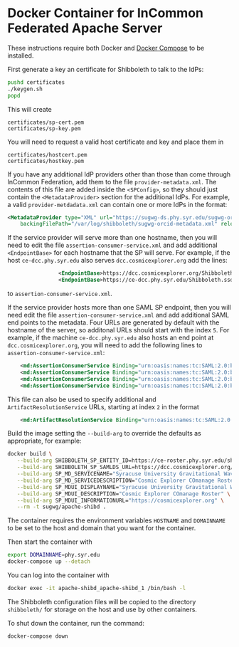 # Docker Container for InCommon Federated Apache Server

These instructions require both Docker and [Docker Compose](https://docs.docker.com/compose/install/) to be installed.

First generate a key an certificate for Shibboleth to talk to the IdPs:
```sh
pushd certificates
./keygen.sh
popd
```
This will create
```
certificates/sp-cert.pem
certificates/sp-key.pem
```

You will need to request a valid host certificate and key and place them in
```
certificates/hostcert.pem
certificates/hostkey.pem
```

If you have any additional IdP providers other than those than come through InCommon Federation, add them to the file `provider-metadata.xml`. The contents of this file are added inside the `<SPConfig>`, so they should just contain the `<MetadataProvider>` section for the additional IdPs. For example, a valid `provider-metdadata.xml` can contain one or more IdPs in the format:
```xml
<MetadataProvider type="XML" url="https://sugwg-ds.phy.syr.edu/sugwg-orcid-metadata.xml"
    backingFilePath="/var/log/shibboleth/sugwg-orcid-metadata.xml" reloadInterval="82800" legacyOrgNames="true"/>
```

If the service provider will serve more than one hostname, then you will need to edit the file `assertion-consumer-service.xml` and add additional `<EndpointBase>` for each hostname that the SP will serve. For example, if the host `ce-dcc.phy.syr.edu` also serves `dcc.cosmicexplorer.org` add the lines:
```xml
                <EndpointBase>https://dcc.cosmicexplorer.org/Shibboleth.sso</EndpointBase>
                <EndpointBase>https://ce-dcc.phy.syr.edu/Shibboleth.sso</EndpointBase>
```
to `assertion-consumer-service.xml`.

If the service provider hosts more than one SAML SP endpoint, then you will need edit the file `assertion-consumer-service.xml` and add additional SAML end points to the metadata. Four URLs are generated by default with the hostname of the server, so additonal URLs should start with the index `5`. For example, if the machine `ce-dcc.phy.syr.edu` also hosts an end point at `dcc.cosmicexplorer.org`, you will need to add the following lines to `assertion-consumer-service.xml`:
```xml
    <md:AssertionConsumerService Binding="urn:oasis:names:tc:SAML:2.0:bindings:HTTP-POST" Location="/some/other/Shibboleth.sso/SAML2/POST" index="5"/>
    <md:AssertionConsumerService Binding="urn:oasis:names:tc:SAML:2.0:bindings:HTTP-POST-SimpleSign" Location="/some/other/Shibboleth.sso/SAML2/POST-SimpleSign" index="6"/>
    <md:AssertionConsumerService Binding="urn:oasis:names:tc:SAML:2.0:bindings:HTTP-Artifact" Location="/some/other/Shibboleth.sso/SAML2/Artifact" index="7"/>
    <md:AssertionConsumerService Binding="urn:oasis:names:tc:SAML:2.0:bindings:PAOS" Location="/some/other/Shibboleth.sso/SAML2/ECP" index="8"/>
```
This file can also be used to specify additional and `ArtifactResolutionService` URLs, starting at index `2` in the format
```xml
    <md:ArtifactResolutionService Binding="urn:oasis:names:tc:SAML:2.0:bindings:SOAP" Location="/some/other/Shibboleth.sso/Artifact/SOAP" index="2"/>
```

Build the image setting the `--build-arg` to override the defaults as appropriate, for example:
```sh
docker build \
   --build-arg SHIBBOLETH_SP_ENTITY_ID=https://ce-roster.phy.syr.edu/shibboleth-sp \
   --build-arg SHIBBOLETH_SP_SAMLDS_URL=https://dcc.cosmicexplorer.org/shibboleth-ds/index.html \
   --build-arg SP_MD_SERVICENAME="Syracuse University Gravitational Wave Group - CE COmanage" \
   --build-arg SP_MD_SERVICEDESCRIPTION="Cosmic Explorer COmanage Roster" \
   --build-arg SP_MDUI_DISPLAYNAME="Syracuse University Gravitational Wave Group - CE COmanage" \
   --build-arg SP_MDUI_DESCRIPTION="Cosmic Explorer COmanage Roster" \
   --build-arg SP_MDUI_INFORMATIONURL="https://cosmicexplorer.org" \
   --rm -t sugwg/apache-shibd .
```

The container requires the environment variables `HOSTNAME` and `DOMAINNAME` to be set to the host and domain that you want for the container.

Then start the container with
```sh
export DOMAINNAME=phy.syr.edu
docker-compose up --detach
```

You can log into the container with
```sh
docker exec -it apache-shibd_apache-shibd_1 /bin/bash -l
```

The Shibboleth configuration files will be copied to the directory `shibboleth/` for storage on the host and use by other containers.

To shut down the container, run the command:
```sh
docker-compose down
```
